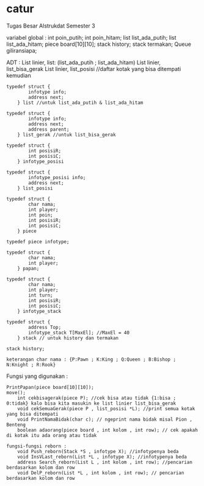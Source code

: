 # catur
Tugas Besar Alstrukdat Semester 3

variabel global :
	int poin_putih;
	int poin_hitam;
	list list_ada_putih;
	list list_ada_hitam;
	piece board[10][10];
	stack history;
	stack termakan;
	Queue giliransiapa;


ADT :
	List linier, list: (list_ada_putih ; list_ada_hitam)
	List linier, list_bisa_gerak
	List linier, list_posisi //daftar kotak yang bisa ditempati kemudian
	
	typedef struct {
			infotype info;
			address next;
		} list //untuk list_ada_putih & list_ada_hitam

	typedef struct {
			infotype info;
			address next;
			address parent;
		} list_gerak //untuk list_bisa_gerak

	typedef struct {
			int posisiR;
			int posisiC;
		} infotype_posisi
		
	typedef struct {
			infotype_posisi info;
			address next;
		} list_posisi

	typedef struct {
			char nama;
			int player;
			int poin;
			int posisiR;
			int posisiC;
		} piece
		
	typedef piece infotype;
	
	typedef struct {
			char nama;
			int player;
		} papan;
	
	typedef struct {
			char nama;
			int player;
			int turn;
			int posisiR;
			int posisiC;
		} infotype_stack

	typedef struct {
			address Top;
			infotype_stack T[MaxEl]; //MaxEl = 40
		} stack // untuk history dan termakan
		
	stack history;
	
	keterangan char nama : {P:Pawn ; K:King ; Q:Queen ; B:Bishop ; N:Knight ; R:Rook}
	
Fungsi yang digunakan :

	PrintPapan(piece board[10][10]);
	move();
		int cekbisagerak(piece P); //cek bisa atau tidak {1:bisa ; 0:tidak} kalo bisa kita masukin ke list linier list_bisa_gerak
		void cekSemuaGerak(piece P , list_posisi *L); //print semua kotak yang bisa ditempati
		void PrintNamaBidak(char c); // ngeprint nama bidak misal Pion , Benteng
		boolean adaorang(piece board , int kolom , int row); // cek apakah di kotak itu ada orang atau tidak

	fungsi-fungsi reborn :
		void Push_reborn(Stack *S , infotype X); //infotypenya beda
		void InsVLast_reborn(List *L , infotype X); //infotypenya beda
		address Search_reborn(List L , int kolom , int row); //pencarian berdasarkan kolom dan row
		void DelP_reborn(List *L , int kolom , int row); // pencarian berdasarkan kolom dan row 
		
	
